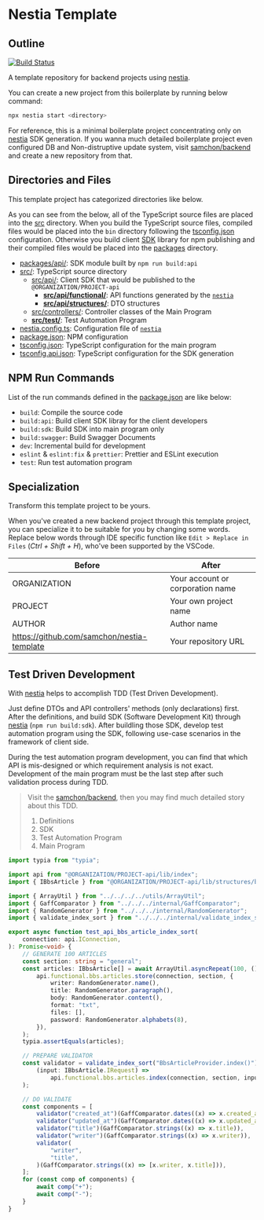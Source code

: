 # Nestia Template
## Outline
[![Build Status](https://github.com/samchon/nestia-template/workflows/build/badge.svg)](https://github.com/samchon/nestia-template/actions?query=workflow%3Abuild)

A template repository for backend projects using [nestia](https://github.com/samchon/nestia).

You can create a new project from this boilerplate by running below command:

```bash
npx nestia start <directory>
```

For reference, this is a minimal boilerplate project concentrating only on [nestia](https://github.com/samchon/nestia) SDK generation. If you wanna much detailed boilerplate project even configured DB and Non-distruptive update system, visit [samchon/backend](https://github.com/samchon/backend) and create a new repository from that.




## Directories and Files
This template project has categorized directories like below.

As you can see from the below, all of the TypeScript source files are placed into the [src](src/) directory. When you build the TypeScript source files, compiled files would be placed into the `bin` directory following the [tsconfig.json](tsconfig.json) configuration. Otherwise you build client [SDK](#32-sdk) library for npm publishing and their compiled files would be placed into the [packages](packages) directory.

  - [packages/api/](packages/api): SDK module built by `npm run build:api`
  - [src/](src): TypeScript source directory
    - [src/api/](src/api/): Client SDK that would be published to the `@ORGANIZATION/PROJECT-api`
      - [**src/api/functional/**](src/api/functional/): API functions generated by the [`nestia`](https://github.com/samchon/nestia)
      - [**src/api/structures/**](src/api/structures/): DTO structures
    - [src/controllers/](src/controllers/): Controller classes of the Main Program
    - [**src/test/**](src/test/): Test Automation Program
  - [nestia.config.ts](nestia.config.ts): Configuration file of [`nestia`](https://github.com/samchon/nestia)
  - [package.json](package.json): NPM configuration
  - [tsconfig.json](tsconfig.json): TypeScript configuration for the main program
  - [tsconfig.api.json](tsconfig.api.json): TypeScript configuration for the SDK generation




## NPM Run Commands
List of the run commands defined in the [package.json](package.json) are like below:

  - `build`: Compile the source code
  - `build:api`: Build client SDK libray for the client developers
  - `build:sdk`: Build SDK into main program only
  - `build:swagger`: Build Swagger Documents
  - `dev`: Incremental build for development
  - `eslint` & `eslint:fix` & `prettier`: Prettier and ESLint execution
  - `test`: Run test automation program




## Specialization
Transform this template project to be yours.

When you've created a new backend project through this template project, you can specialize it to be suitable for you by changing some words. Replace below words through IDE specific function like `Edit > Replace in Files` (*Ctrl + Shift + H*), who've been supported by the VSCode.

| Before          | After
|-----------------|----------------------------------------
| ORGANIZATION | Your account or corporation name
| PROJECT      | Your own project name
| AUTHOR       | Author name
| https://github.com/samchon/nestia-template | Your repository URL




## Test Driven Development
With [nestia](https://github.com/samchon/nestia) helps to accomplish TDD (Test Driven Development). 

Just define DTOs and API controllers' methods (only declarations) first. After the definitions, and build SDK (Software Development Kit) through [nestia](https://github.com/samchon/nestia) (`npm run build:sdk`). After buildling those SDK, develop test automation program using the SDK, following use-case scenarios in the framework of client side.

During the test automation program development, you can find that which API is mis-designed or which requirement analysis is not exact. Development of the main program must be the last step after such validation process during TDD.

> Visit the [samchon/backend](https://github.com/samchon/backend), then you may find much detailed story about this TDD.
>
> 1. Definitions
> 2. SDK
> 3. Test Automation Program
> 4. Main Program

```typescript
import typia from "typia";

import api from "@ORGANIZATION/PROJECT-api/lib/index";
import { IBbsArticle } from "@ORGANIZATION/PROJECT-api/lib/structures/bbs/IBbsArticle";

import { ArrayUtil } from "../../../../utils/ArrayUtil";
import { GaffComparator } from "../../../internal/GaffComparator";
import { RandomGenerator } from "../../../internal/RandomGenerator";
import { validate_index_sort } from "../../../internal/validate_index_sort";

export async function test_api_bbs_article_index_sort(
    connection: api.IConnection,
): Promise<void> {
    // GENERATE 100 ARTICLES
    const section: string = "general";
    const articles: IBbsArticle[] = await ArrayUtil.asyncRepeat(100, () =>
        api.functional.bbs.articles.store(connection, section, {
            writer: RandomGenerator.name(),
            title: RandomGenerator.paragraph(),
            body: RandomGenerator.content(),
            format: "txt",
            files: [],
            password: RandomGenerator.alphabets(8),
        }),
    );
    typia.assertEquals(articles);

    // PREPARE VALIDATOR
    const validator = validate_index_sort("BbsArticleProvider.index()")(
        (input: IBbsArticle.IRequest) =>
            api.functional.bbs.articles.index(connection, section, input),
    );

    // DO VALIDATE
    const components = [
        validator("created_at")(GaffComparator.dates((x) => x.created_at)),
        validator("updated_at")(GaffComparator.dates((x) => x.updated_at)),
        validator("title")(GaffComparator.strings((x) => x.title)),
        validator("writer")(GaffComparator.strings((x) => x.writer)),
        validator(
            "writer",
            "title",
        )(GaffComparator.strings((x) => [x.writer, x.title])),
    ];
    for (const comp of components) {
        await comp("+");
        await comp("-");
    }
}
```
